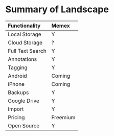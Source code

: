 # Summary of Landscape

| Functionality | Memex |
| :--- | :--- |
| Local Storage | Y |
| Cloud Storage | ? |
| Full Text Search | Y |
| Annotations | Y |
| Tagging | Y |
| Android | Coming |
| iPhone | Coming |
| Backups | Y |
| Google Drive | Y |
| Import | Y |
| Pricing | Freemium |
| Open Source | Y |



